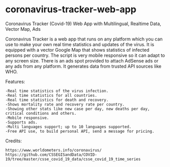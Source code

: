 # coronavirus-tracker-web-app
Coronavirus Tracker (Covid-19) Web App with Multilingual, Realtime Data, Vector Map, Ads 


Coronavirus Tracker is a web app that runs on any platform which you can use to make your own real time statistics and updates of the virus. It is equipped with a vector Google Map that shows statistics of infected persons per country. The script is very mobile responsive so it can adapt to any screen size. There is an ads spot provided to attach AdSense ads or any ads from any platform. It generates data from trusted API sources like WHO.

Features:

    -Real time statistics of the virus infection.
    -Real time statistics for all countries.
    -Real time statistics for death and recovery.
    -Shows mortality rate and recovery rate per country.
    -Showing other stats like new case per day, new deaths per day, critical conditions and others.
    -Mobile responsive.
    -Supports ads.
    -Multi languages support; up to 10 languages supported.
    -Free API use, to build personal API, send a message for pricing.



Credits:

    https://www.worldometers.info/coronavirus/
    https://github.com/CSSEGISandData/COVID-19/tree/master/csse_covid_19_data/csse_covid_19_time_series
    
  

